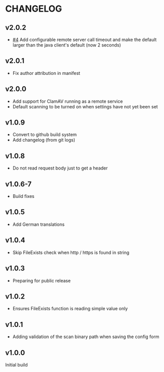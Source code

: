 # CHANGELOG

## v2.0.2

* [#4](https://github.com/pixl8/preside-ext-clamav/issues/4) Add configurable remote server call timeout and make the default larger than the java client's default (now 2 seconds)

## v2.0.1

* Fix author attribution in manifest

## v2.0.0

* Add support for ClamAV running as a remote service
* Default scanning to be turned on when settings have not yet been set

## v1.0.9

* Convert to github build system
* Add changelog (from git logs)

## v1.0.8

* Do not read request body just to get a header

## v1.0.6-7

* Build fixes

## v1.0.5

* Add German translations

## v1.0.4

* Skip FileExists check when http / https is found in string

## v1.0.3

* Preparing for public release

## v1.0.2

* Ensures FileExists function is reading simple value only

## v1.0.1

* Adding validation of the scan binary path when saving the config form

## v1.0.0

Initial build
